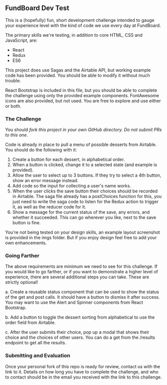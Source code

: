 ## FundBoard Dev Test

This is a (hopefully) fun, short development challenge intended to gauge your experience level with the kind of code we use every day at FundBoard.

The primary skills we're testing, in addition to core HTML, CSS and JavaScript, are:
- React
- Redux
- ES6

This project does use Sagas and the Airtable API, but working example code has been provided. You should be able to modify it without much trouble.

React Bootstrap is included in this file, but you should be able to complete the challenge using only the provided example components. FontAwesome icons are also provided, but not used. You are free to explore and use either or both.

### The Challenge

You should *fork this project in your own GitHub directory. Do not submit PRs to this one.*

Code is already in place to pull a menu of possible desserts from Airtable. You should do the following with it:

1. Create a button for each dessert, in alphabetical order.
2. When a button is clicked, change it to a selected state (and example is provided).
3. Allow the user to select up to 3 buttons. If they try to select a 4th button, show an error message instead.
4. Add code so the input for collecting a user's name works.
5. When the user clicks the save button their choices should be recorded in Airtable. The saga file already has a postChoices function for this, you just need to write the saga code to listen for the Redux action to trigger it, as well as the reducer code for it.
6. Show a message for the current status of the save, any errors, and whether it succeeded. This can go wherever you like, next to the save button is fine.

You're not being tested on your design skills, an example layout screenshot is provided in the imgs folder. But if you enjoy design feel free to add your own enhancements.

### Going Farther

The above requirements are minimum we need to see for this challenge. If you would like to go farther, or if you want to demonstrate a higher level of experience, there are several additional steps you can take. These are strictly optional! 

a. Create a reusable status component that can be used to show the status of the get and post calls. It should have a button to dismiss it after success. You may want to use the Alert and Spinner components from React Bootstrap.

b. Add a button to toggle the dessert sorting from alphabetical to use the order field from Airtable. 

c. After the user submits their choice, pop up a modal that shows their choice and the choices of other users. You can do a get from the /results endpoint to get all the results.

### Submitting and Evaluation

Once your personal fork of this repo is ready for review, contact us with the link to it. Details on how long you have to complete the challenge, and who to contact should be in the email you received with the link to this challenge.
